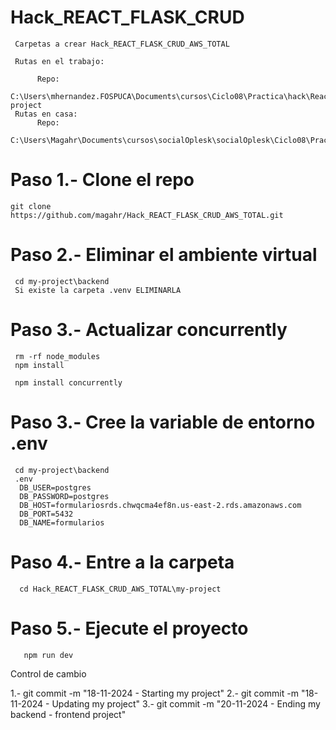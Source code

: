 # Hack_REACT_FLASK_CRUD

     Carpetas a crear Hack_REACT_FLASK_CRUD_AWS_TOTAL

     Rutas en el trabajo:
          
          Repo:
          C:\Users\mhernandez.FOSPUCA\Documents\cursos\Ciclo08\Practica\hack\React\Hack_REACT_FLASK_CRUD_AWS_TOTAL\my-project
     Rutas en casa:
          Repo:
          C:\Users\Magahr\Documents\cursos\socialOplesk\socialOplesk\Ciclo08\Practicas\hacks\Hack_REACT_CRUD\Hack_REACT_FLASK_CRUD_AWS_TOTAL
         

# Paso 1.- Clone el repo

    git clone  https://github.com/magahr/Hack_REACT_FLASK_CRUD_AWS_TOTAL.git


# Paso 2.- Eliminar el ambiente virtual

     cd my-project\backend
     Si existe la carpeta .venv ELIMINARLA 

# Paso 3.- Actualizar concurrently

     rm -rf node_modules
     npm install
  
     npm install concurrently

# Paso 3.- Cree la variable de entorno .env
     cd my-project\backend
     .env
      DB_USER=postgres
      DB_PASSWORD=postgres
      DB_HOST=formulariosrds.chwqcma4ef8n.us-east-2.rds.amazonaws.com
      DB_PORT=5432
      DB_NAME=formularios

# Paso 4.- Entre a la carpeta 

      cd Hack_REACT_FLASK_CRUD_AWS_TOTAL\my-project

# Paso 5.- Ejecute el proyecto

       npm run dev
  
Control de cambio

1.- git commit -m "18-11-2024 - Starting my project"
2.- git commit -m "18-11-2024 - Updating my project"
3.- git commit -m "20-11-2024 - Ending my backend - frontend project"


